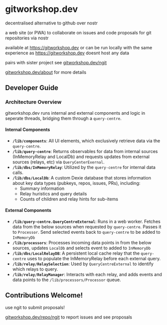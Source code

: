 # gitworkshop.dev

decentralised alternative to github over nostr

a web site (or PWA) to collaborate on issues and code proposals for git repositories via nostr

available at https://gitworkshop.dev or can be run locally with the same experience as https://gitworkshop.dev doesnt host any data

pairs with sister project see [gitworkshop.dev/ngit](https://gitworkshop.dev/ngit)

[gitworkshop.dev/about](https://gitworkshop.dev/about) for more details

## Developer Guide

### Architecture Overview

gitworkshop.dev runs internal and external components and logic in seperate threads, bridging them through a `query-centre`.

#### Internal Components

- **`/lib/components`**: All UI elements, which exclusively retrieve data via the `query-centre`.
- **`/lib/query-centre`**: Returns observables for data from internal sources (InMemoryRelay and LocalDb) and requests updates from external sources (relays, etc) via `QueryCenterExernal`.
- **`/lib/dbs/InMemoryRelay`**: Utilized by the `query-centre` for internal data calls.
- **`/lib/dbs/LocalDb`**: A custom Dexie database that stores information about key data types (pubkeys, repos, issues, PRs), including:
  - Summary information
  - Relay huristics and query details
  - Counts of children and relay hints for sub-items

#### External Components

- **`/lib/query-centre.QueryCentreExternal`**: Runs in a web worker. Fetches data from the below sources when requested by `query-centre`. Passes it to `Processor`. Send selected events back to `query-centre` to be added to `InMemoryDb`
- **`/lib/processors`**: Processes incoming data points in from the below sources, updates `LocalDb` and selects event to added to `InMemoryDb`
- **`/lib/dbs/LocalRelayDB`**: A persistent local cache relay that the `query-centre` uses to populate the InMemoryRelay before each external query.
- **`/lib/relay/RelaySelection`**: Used by `QueryCentreExternal` to identify which relays to query.
- **`/lib/relay/RelayManager`**: Interacts with each relay, and adds events and data points to the `/lib/processors/Processor` queue.

## Contributions Welcome!

use ngit to submit proposals!

[gitworkshop.dev/repo/ngit](https://gitworkshop.dev/repo/gitworkshop) to report issues and see proposals

